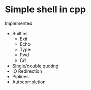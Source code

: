 # Simple shell in cpp
Implemented
- Builtins
    - Exit
    - Echo
    - Type
    - Pwd
    - Cd
- Single/double quoting
- IO Redirection
- Piplines
- Autocompletion
